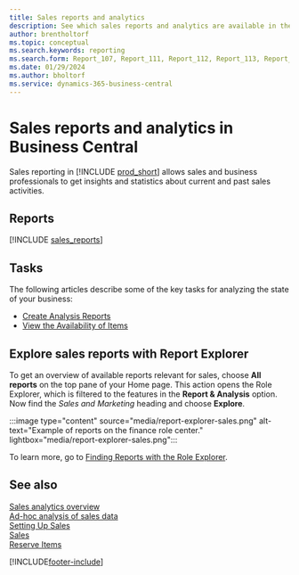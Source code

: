 ```yaml
---
title: Sales reports and analytics
description: See which sales reports and analytics are available in the standard version of Business Central so that you can keep track of your business.
author: brentholtorf
ms.topic: conceptual
ms.search.keywords: reporting
ms.search.form: Report_107, Report_111, Report_112, Report_113, Report_119, Report_121, Report_129, Report_209, Report_708, Report_713, Report_718, Report_813, Report_7313
ms.date: 01/29/2024
ms.author: bholtorf
ms.service: dynamics-365-business-central
---
```

# Sales reports and analytics in Business Central

Sales reporting in [!INCLUDE [prod_short](includes/prod_short.md)] allows sales and business professionals to get insights and statistics about current and past sales activities.  

## Reports
[!INCLUDE [sales_reports](includes/sales-reports-include.md)]

## Tasks

The following articles describe some of the key tasks for analyzing the state of your business:

* [Create Analysis Reports](bi-how-create-analysis-views-reports.md)  
* [View the Availability of Items](inventory-how-availability-overview.md)


## Explore sales reports with Report Explorer

To get an overview of available reports relevant for sales, choose **All reports** on the top pane of your Home page. This action opens the Role Explorer, which is filtered to the features in the **Report & Analysis** option. Now find the *Sales and Marketing* heading and choose **Explore**.

:::image type="content" source="media/report-explorer-sales.png" alt-text="Example of reports on the finance role center." lightbox="media/report-explorer-sales.png":::

To learn more, go to [Finding Reports with the Role Explorer](ui-role-explorer.md). 


## See also

[Sales analytics overview](sales-analytics-overview.md)   
[Ad-hoc analysis of sales data](ad-hoc-analysis-sales.md)    
[Setting Up Sales](sales-setup-sales.md)  
[Sales](sales-manage-sales.md)  
[Reserve Items](inventory-how-to-reserve-items.md)

[!INCLUDE[footer-include](includes/footer-banner.md)]
